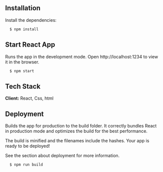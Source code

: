 
## Installation

Install the dependencies:

```bash
  $ npm install
```
    
## Start React App
Runs the app in the development mode.
Open http://localhost:1234 to view it in the browser.
```bash
  $ npm start
```


## Tech Stack

**Client:** React, Css, html




## Deployment

Builds the app for production to the build folder. It correctly bundles React in production mode and optimizes the build for the best performance.

The build is minified and the filenames include the hashes. Your app is ready to be deployed!

See the section about deployment for more information.

```bash
  $ npm run build
```


